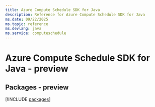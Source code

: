 ```yaml
---
title: Azure Compute Schedule SDK for Java
description: Reference for Azure Compute Schedule SDK for Java
ms.date: 09/22/2025
ms.topic: reference
ms.devlang: java
ms.service: computeschedule
---
```

# Azure Compute Schedule SDK for Java - preview
## Packages - preview
[!INCLUDE [packages](compute-schedule-index.md)]